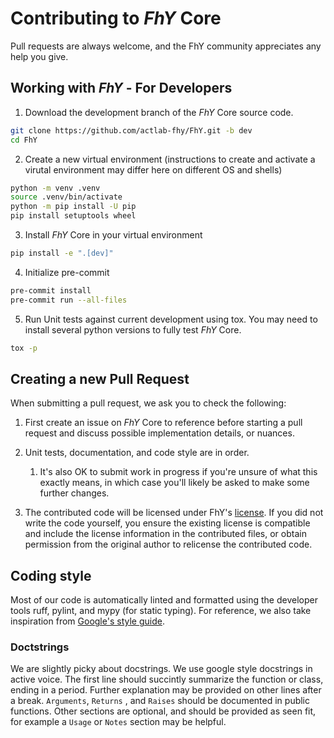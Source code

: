 # Contributing to *FhY* Core

Pull requests are always welcome, and the FhY community appreciates any help you give.

## Working with *FhY* - For Developers

1. Download the development branch of the *FhY* Core source code.

```bash
git clone https://github.com/actlab-fhy/FhY.git -b dev
cd FhY
```

2. Create a new virtual environment (instructions to create and activate a virutal
   environment may differ here on different OS and shells)

```bash
python -m venv .venv
source .venv/bin/activate
python -m pip install -U pip
pip install setuptools wheel
```

3. Install *FhY* Core in your virtual environment
```bash
pip install -e ".[dev]"
```

4. Initialize pre-commit
```bash
pre-commit install
pre-commit run --all-files
```

5. Run Unit tests against current development using tox. You may need to install several
   python versions to fully test *FhY* Core.
```bash
tox -p
```

## Creating a new Pull Request
When submitting a pull request, we ask you to check the following:

1. First create an issue on *FhY* Core to reference before starting a pull request and discuss
   possible implementation details, or nuances.

2. Unit tests, documentation, and code style are in order.
   1. It's also OK to submit work in progress if you're unsure of what this exactly
      means, in which case you'll likely be asked to make some further changes.

3. The contributed code will be licensed under FhY's
   [license](https://github.com/actlab-fhy/FhY/blob/main/LICENSE). If you did not write
   the code yourself, you ensure the existing license is compatible and include the
   license information in the contributed files, or obtain permission from the original
   author to relicense the contributed code.


## Coding style

Most of our code is automatically linted and formatted using the developer tools ruff,
pylint, and mypy (for static typing). For reference, we also take inspiration from
[Google's style guide](https://google.github.io/styleguide/pyguide.html).

### Doctstrings

We are slightly picky about docstrings. We use google style docstrings in active voice.
The first line should succintly summarize the function or class, ending in a period.
Further explanation may be provided on other lines after a break. `Arguments`, `Returns`
, and `Raises` should be documented in public functions. Other sections are optional,
and should be provided as seen fit, for example a `Usage` or `Notes` section may be
helpful.
